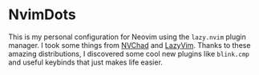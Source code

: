 # NvimDots
This is my personal configuration for Neovim using the `lazy.nvim` plugin manager. I took some things from
<a href="https://nvchad.com/">NVChad</a> and <a href="https://www.lazyvim.org/">LazyVim</a>.
Thanks to these amazing distributions, I discovered some cool new plugins like `blink.cmp` and useful keybinds that just makes life easier.
